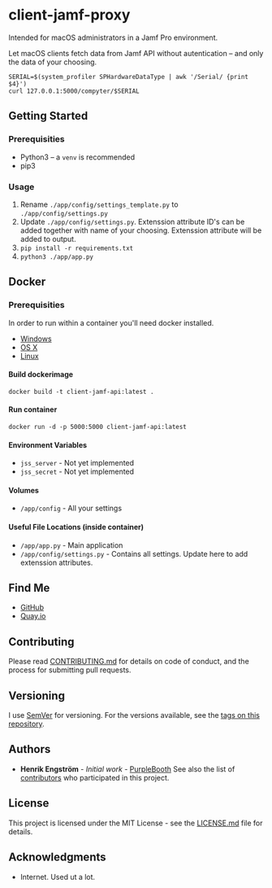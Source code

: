 # client-jamf-proxy

Intended for macOS administrators in a Jamf Pro environment.

Let macOS clients fetch data from Jamf API without autentication – and only the data of your choosing.
```shell
SERIAL=$(system_profiler SPHardwareDataType | awk '/Serial/ {print $4}')
curl 127.0.0.1:5000/compyter/$SERIAL 
```

## Getting Started 

### Prerequisities
* Python3 – a `venv` is recommended
* pip3

### Usage

1. Rename `./app/config/settings_template.py` to `./app/config/settings.py`
2. Update `./app/config/settings.py`. Extenssion attribute ID's can be added together with name of your choosing. Extenssion attribute will be added to output.
3. `pip install -r requirements.txt`
4. `python3 ./app/app.py`


## Docker
### Prerequisities
In order to run within a container you'll need docker installed.

* [Windows](https://docs.docker.com/windows/started)
* [OS X](https://docs.docker.com/mac/started/)
* [Linux](https://docs.docker.com/linux/started/)

#### Build dockerimage
```shell
docker build -t client-jamf-api:latest . 
```

#### Run container
```shell
docker run -d -p 5000:5000 client-jamf-api:latest
```

#### Environment Variables
* `jss_server` - Not yet implemented
* `jss_secret` - Not yet implemented

#### Volumes
* `/app/config` - All your settings

#### Useful File Locations (inside container)
* `/app/app.py` - Main application
* `/app/config/settings.py` - Contains all settings. Update here to add extenssion attributes.

## Find Me
* [GitHub](https://github.com/cr3ation/client-jamf-api)
* [Quay.io](https://quay.io/repository/your/docker-repository)

## Contributing
Please read [CONTRIBUTING.md](CONTRIBUTING.md) for details on code of conduct, and the process for submitting pull requests.

## Versioning
I use [SemVer](http://semver.org/) for versioning. For the versions available, see the 
[tags on this repository](https://github.com/your/repository/tags). 

## Authors
* **Henrik Engström** - *Initial work* - [PurpleBooth](https://github.com/cr3ation)
See also the list of [contributors](https://github.com/cr3ation/client-jamf-api/contributors) who 
participated in this project.

## License
This project is licensed under the MIT License - see the [LICENSE.md](LICENSE.md) file for details.

## Acknowledgments
* Internet. Used ut a lot.
